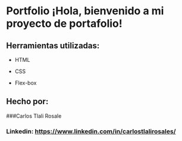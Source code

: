 
# Portfolio ¡Hola, bienvenido a mi proyecto de portafolio!

## Herramientas utilizadas:

* HTML

* CSS

* Flex-box

## Hecho por:

###Carlos Tlali Rosale 

### Linkedin: https://www.linkedin.com/in/carlostlalirosales/
